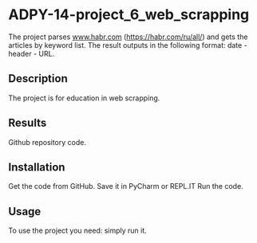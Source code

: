 # ADPY-14-project_6_web_scrapping

The project parses www.habr.com (https://habr.com/ru/all/) and gets the articles by keyword list.
The result outputs in the following format: date - header - URL. 

## Description

The project is for education in web scrapping.

## Results

Github repository code.

## Installation

Get the code from GitHub. Save it in PyCharm or REPL.IT Run the code.

## Usage

To use the project you need: simply run it.